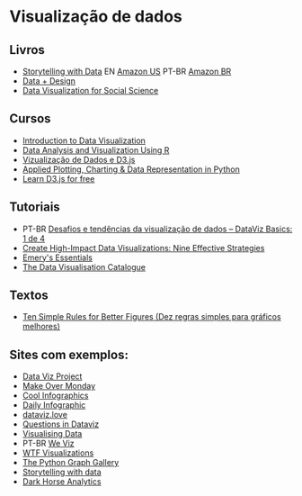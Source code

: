 # Visualização de dados

## Livros
  - [Storytelling with Data](http://www.storytellingwithdata.com/) EN [Amazon US](https://www.amazon.com/gp/product/1119002257) PT-BR [Amazon BR](https://www.amazon.com.br/Storytelling-Data-Visualization-Business-Professionals/dp/1119002257/)
  - [Data + Design](https://infoactive.co/data-design)
  - [Data Visualization for Social Science](http://socviz.co/)
  
## Cursos
  - [Introduction to Data Visualization](http://paldhous.github.io/ucb/2016/dataviz/)
  - [Data Analysis and Visualization Using R](http://varianceexplained.org/RData/)
  - [Vizualização de Dados e D3.js](https://br.udacity.com/course/data-visualization-and-d3js--ud507)
  - [Applied Plotting, Charting & Data Representation in Python](https://www.coursera.org/learn/python-plotting)
  - [Learn D3.js for free](https://scrimba.com/g/gd3js)

## Tutoriais
  - PT-BR [Desafios e tendências da visualização de dados – DataViz Basics: 1 de 4](http://www.dp6.com.br/desafios-da-visualizacao-de-dados-dataviz-basics-1-de-4/)
  - [Create High-Impact Data Visualizations: Nine Effective Strategies](https://www.kaushik.net/avinash/create-high-impact-effective-data-visualizations/)
  - [Emery's Essentials](http://annkemery.com/essentials/)
  - [The Data Visualisation Catalogue](http://datavizcatalogue.com/)
 
 ## Textos
 - [Ten Simple Rules for Better Figures (Dez regras simples para gráficos melhores)](http://journals.plos.org/ploscompbiol/article?id=10.1371/journal.pcbi.1003833)
 
## Sites com exemplos:
  - [Data Viz Project](http://datavizproject.com/)
  - [Make Over Monday](http://www.makeovermonday.co.uk/)
  - [Cool Infographics](http://www.coolinfographics.com)
  - [Daily Infographic](http://www.dailyinfographic.com/)
  - [dataviz.love](http://dataviz.love/)
  - [Questions in Dataviz](https://questionsindataviz.wordpress.com/)
  - [Visualising Data](http://www.visualisingdata.com/)
  - PT-BR [We Viz](http://www.weviz.com/)
  - [WTF Visualizations](http://viz.wtf/)
  - [The Python Graph Gallery](https://python-graph-gallery.com/)
  - [Storytelling with data](http://www.storytellingwithdata.com/)
  - [Dark Horse Analytics](https://www.darkhorseanalytics.com/blog/)

